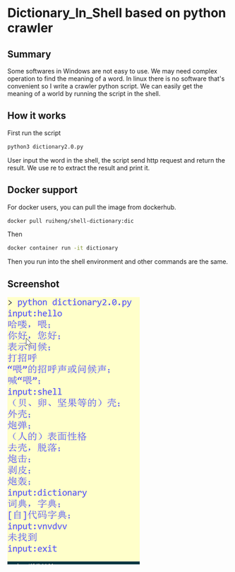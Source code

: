 # Dictionary_In_Shell based on python crawler

## Summary

Some softwares in Windows are not easy to use. We may need complex operation to find the meaning of a word. In linux there is no software that's convenient so I write a crawler python script. We can easily get the meaning of a world by running the script in the shell. 

## How it works

First run the script

```bash
python3 dictionary2.0.py
```

User input the word in the shell, the script send http request and return the result. We use re to extract the result and print it.

## Docker support

For docker users, you can pull the image from dockerhub.

```bash
docker pull ruiheng/shell-dictionary:dic
```

Then

```bash
docker container run -it dictionary
```

Then you run into the shell environment and other commands are the same.
    
## Screenshot
   
![image](dict.png)
